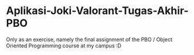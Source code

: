 # Aplikasi-Joki-Valorant-Tugas-Akhir-PBO
Only as an exercise, namely the final assignment of the PBO / Object Oriented Programming course at my campus :D
